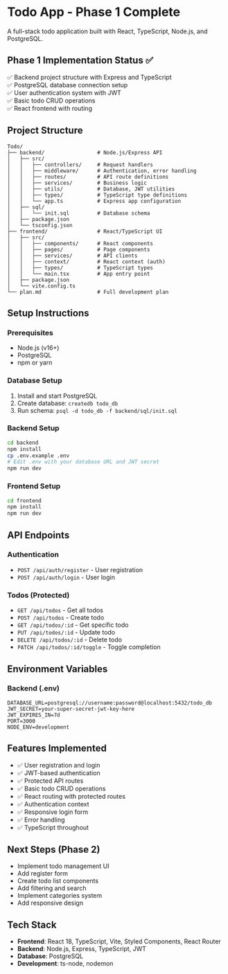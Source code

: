 # Todo App - Phase 1 Complete

A full-stack todo application built with React, TypeScript, Node.js, and PostgreSQL.

## Phase 1 Implementation Status ✅

✅ Backend project structure with Express and TypeScript  
✅ PostgreSQL database connection setup  
✅ User authentication system with JWT  
✅ Basic todo CRUD operations  
✅ React frontend with routing  

## Project Structure

```
Todo/
├── backend/                 # Node.js/Express API
│   ├── src/
│   │   ├── controllers/     # Request handlers
│   │   ├── middleware/      # Authentication, error handling
│   │   ├── routes/          # API route definitions
│   │   ├── services/        # Business logic
│   │   ├── utils/           # Database, JWT utilities
│   │   ├── types/           # TypeScript type definitions
│   │   └── app.ts           # Express app configuration
│   ├── sql/
│   │   └── init.sql         # Database schema
│   ├── package.json
│   └── tsconfig.json
├── frontend/                # React/TypeScript UI
│   ├── src/
│   │   ├── components/      # React components
│   │   ├── pages/           # Page components
│   │   ├── services/        # API clients
│   │   ├── context/         # React context (auth)
│   │   ├── types/           # TypeScript types
│   │   └── main.tsx         # App entry point
│   ├── package.json
│   └── vite.config.ts
└── plan.md                  # Full development plan
```

## Setup Instructions

### Prerequisites
- Node.js (v16+)
- PostgreSQL
- npm or yarn

### Database Setup
1. Install and start PostgreSQL
2. Create database: `createdb todo_db`
3. Run schema: `psql -d todo_db -f backend/sql/init.sql`

### Backend Setup
```bash
cd backend
npm install
cp .env.example .env
# Edit .env with your database URL and JWT secret
npm run dev
```

### Frontend Setup
```bash
cd frontend
npm install
npm run dev
```

## API Endpoints

### Authentication
- `POST /api/auth/register` - User registration
- `POST /api/auth/login` - User login

### Todos (Protected)
- `GET /api/todos` - Get all todos
- `POST /api/todos` - Create todo
- `GET /api/todos/:id` - Get specific todo
- `PUT /api/todos/:id` - Update todo
- `DELETE /api/todos/:id` - Delete todo
- `PATCH /api/todos/:id/toggle` - Toggle completion

## Environment Variables

### Backend (.env)
```
DATABASE_URL=postgresql://username:password@localhost:5432/todo_db
JWT_SECRET=your-super-secret-jwt-key-here
JWT_EXPIRES_IN=7d
PORT=3000
NODE_ENV=development
```

## Features Implemented

- ✅ User registration and login
- ✅ JWT-based authentication
- ✅ Protected API routes
- ✅ Basic todo CRUD operations
- ✅ React routing with protected routes
- ✅ Authentication context
- ✅ Responsive login form
- ✅ Error handling
- ✅ TypeScript throughout

## Next Steps (Phase 2)

- Implement todo management UI
- Add register form
- Create todo list components
- Add filtering and search
- Implement categories system
- Add responsive design

## Tech Stack

- **Frontend**: React 18, TypeScript, Vite, Styled Components, React Router
- **Backend**: Node.js, Express, TypeScript, JWT
- **Database**: PostgreSQL
- **Development**: ts-node, nodemon